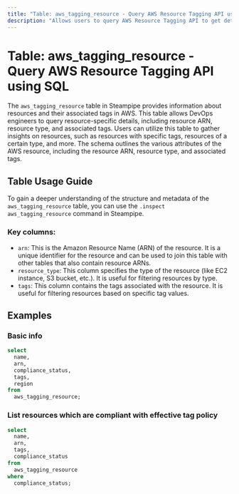 ```yaml
---
title: "Table: aws_tagging_resource - Query AWS Resource Tagging API using SQL"
description: "Allows users to query AWS Resource Tagging API to get details about resources and their associated tags."
---
```


# Table: aws_tagging_resource - Query AWS Resource Tagging API using SQL

The `aws_tagging_resource` table in Steampipe provides information about resources and their associated tags in AWS. This table allows DevOps engineers to query resource-specific details, including resource ARN, resource type, and associated tags. Users can utilize this table to gather insights on resources, such as resources with specific tags, resources of a certain type, and more. The schema outlines the various attributes of the AWS resource, including the resource ARN, resource type, and associated tags.

## Table Usage Guide

To gain a deeper understanding of the structure and metadata of the `aws_tagging_resource` table, you can use the `.inspect aws_tagging_resource` command in Steampipe.

### Key columns:

- `arn`: This is the Amazon Resource Name (ARN) of the resource. It is a unique identifier for the resource and can be used to join this table with other tables that also contain resource ARNs.
- `resource_type`: This column specifies the type of the resource (like EC2 instance, S3 bucket, etc.). It is useful for filtering resources by type.
- `tags`: This column contains the tags associated with the resource. It is useful for filtering resources based on specific tag values.

## Examples

### Basic info

```sql
select
  name,
  arn,
  compliance_status,
  tags,
  region
from
  aws_tagging_resource;
```

### List resources which are compliant with effective tag policy

```sql
select
  name,
  arn,
  tags,
  compliance_status
from
  aws_tagging_resource
where
  compliance_status;
```